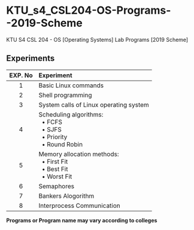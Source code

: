 # KTU_s4_CSL204-OS-Programs--2019-Scheme

KTU S4 CSL 204 - OS [Operating Systems] Lab Programs [2019 Scheme]

## Experiments

| EXP. No | Experiment |
|:-----:|:---------------------------|
| 1 | Basic Linux commands |
| 2 | Shell programming |
| 3 | System calls of Linux operating system |
| 4 | Scheduling algorithms: <br> &nbsp; • FCFS <br> &nbsp; • SJFS <br> &nbsp; • Priority <br> &nbsp; • Round Robin |
| 5 | Memory allocation methods: <br> &nbsp; • First Fit <br> &nbsp; • Best Fit <br> &nbsp; • Worst Fit |
| 6 | Semaphores |
| 7 | Bankers Alogorithm |
| 8 | Interprocess Communication |

**Programs or Program name may vary according to colleges**
